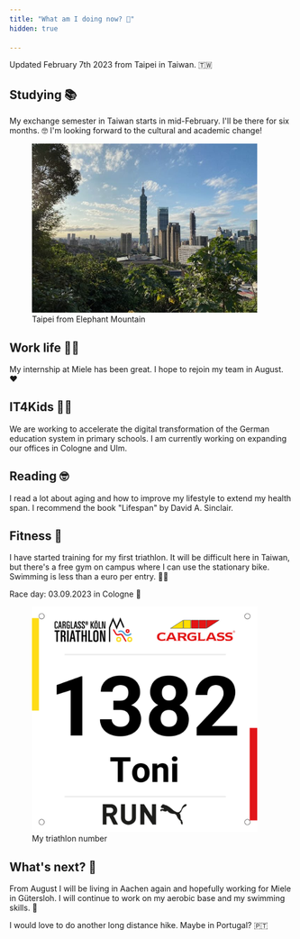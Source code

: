 ```yaml
---
title: "What am I doing now? 🤔"
hidden: true

---
```


Updated February 7th 2023 from Taipei in Taiwan. 🇹🇼

## Studying 📚

My exchange semester in Taiwan starts in mid-February. I'll be there for six months. 🤓 I'm looking forward to the cultural and academic change!

<figure>
	<img src="./taipei.jpeg" alt="" height=auto width="400"/>
	<figcaption>Taipei from Elephant Mountain</figcaption>
</figure>

## Work life 👨‍💻

My internship at Miele has been great. I hope to rejoin my team in August. ❤️

## IT4Kids 🧑‍🏫

We are working to accelerate the digital transformation of the German education system in primary schools. I am currently working on expanding our offices in Cologne and Ulm.

## Reading 🤓

I read a lot about aging and how to improve my lifestyle to extend my health span. I recommend the book "Lifespan" by David A. Sinclair.

## Fitness 💪

I have started training for my first triathlon. It will be difficult here in Taiwan, but there's a free gym on campus where I can use the stationary bike. Swimming is less than a euro per entry. 🏊‍♂️

Race day: 03.09.2023 in Cologne 🏁
<figure>
	<img src="./triathlon.jpeg" alt="" height=auto width="400"/>
	<figcaption>My triathlon number</figcaption>
</figure>

## What's next? 🔮

From August I will be living in Aachen again and hopefully working for Miele in Gütersloh. I will continue to work on my aerobic base and my swimming skills.  🚀 

I would love to do another long distance hike. Maybe in Portugal? 🇵🇹



